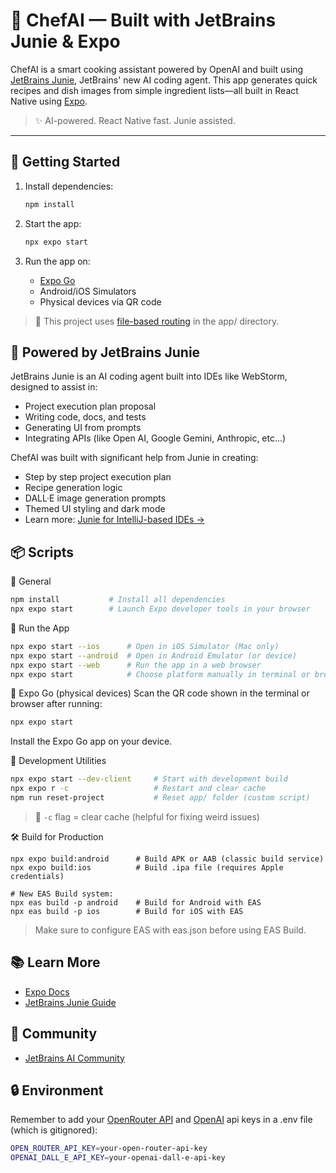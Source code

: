 # 🤖 ChefAI — Built with JetBrains Junie & Expo

ChefAI is a smart cooking assistant powered by OpenAI and built using [JetBrains Junie](https://www.jetbrains.com/guide/ai/article/junie/intellij-idea/), JetBrains' new AI coding agent. This app generates quick recipes and dish images from simple ingredient lists—all built in React Native using [Expo](https://expo.dev).

> ✨ AI-powered. React Native fast. Junie assisted.

---

## 🚀 Getting Started

1. Install dependencies:

   ```bash
   npm install
   ```

2. Start the app:
   ```bash
   npx expo start
   ```

3. Run the app on:
   - [Expo Go](https://expo.dev/go)
   - Android/iOS Simulators
   - Physical devices via QR code

> 🧪 This project uses [file-based routing](https://docs.expo.dev/router/introduction/) in the app/ directory.

## 🧠 Powered by JetBrains Junie

JetBrains Junie is an AI coding agent built into IDEs like WebStorm, designed to assist in:

- Project execution plan proposal
- Writing code, docs, and tests
- Generating UI from prompts
- Integrating APIs (like Open AI, Google Gemini, Anthropic, etc...)

ChefAI was built with significant help from Junie in creating:

- Step by step project execution plan
- Recipe generation logic
- DALL·E image generation prompts
- Themed UI styling and dark mode
- Learn more: [Junie for IntelliJ-based IDEs →](https://www.jetbrains.com/guide/ai/article/junie/intellij-idea/)

## 📦 Scripts

🔧 General

```bash
npm install           # Install all dependencies
npx expo start        # Launch Expo developer tools in your browser
```

📱 Run the App
```bash
npx expo start --ios      # Open in iOS Simulator (Mac only)
npx expo start --android  # Open in Android Emulator (or device)
npx expo start --web      # Run the app in a web browser
npx expo start            # Choose platform manually in terminal or browser
```

📱 Expo Go (physical devices)
Scan the QR code shown in the terminal or browser after running:
```bash
npx expo start
```
Install the Expo Go app on your device.

🔄 Development Utilities
```bash
npx expo start --dev-client     # Start with development build
npx expo r -c                   # Restart and clear cache
npm run reset-project           # Reset app/ folder (custom script)
```
> 🧼 `-c` flag = clear cache (helpful for fixing weird issues)

🛠️ Build for Production
```
npx expo build:android      # Build APK or AAB (classic build service)
npx expo build:ios          # Build .ipa file (requires Apple credentials)

# New EAS Build system:
npx eas build -p android    # Build for Android with EAS
npx eas build -p ios        # Build for iOS with EAS
```
> Make sure to configure EAS with eas.json before using EAS Build.

## 📚 Learn More

- [Expo Docs](https://docs.expo.dev/)
- [JetBrains Junie Guide](https://www.jetbrains.com/guide/ai/)

## 🤝 Community

- [JetBrains AI Community](https://www.jetbrains.com/ai/)


## 🔒 Environment

Remember to add your [OpenRouter API](https://openrouter.ai/) and [OpenAI](https://platform.openai.com/docs/overview) api keys in a .env file (which is gitignored):

   ```bash
   OPEN_ROUTER_API_KEY=your-open-router-api-key
   OPENAI_DALL_E_API_KEY=your-openai-dall-e-api-key
   ```

